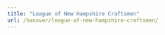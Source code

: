 ```yaml
---
title: "League of New Hampshire Craftsmen"
url: /hanover/league-of-new-hampshire-craftsmen/
---
```

